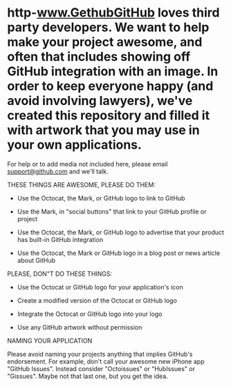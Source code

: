 # http-www.GethubGitHub loves third party developers. We want to help make your project awesome, and often that includes showing off GitHub integration with an image. In order to keep everyone happy (and avoid involving lawyers), we've created this repository and filled it with artwork that you may use in your own applications.

For help or to add media not included here, please email support@github.com and we'll talk.


THESE THINGS ARE AWESOME, PLEASE DO THEM:

+ Use the Octocat, the Mark, or GitHub logo to link to GitHub

+ Use the Mark, in "social buttons" that link to your GitHub profile or project

+ Use the Octocat, the Mark, or GitHub logo to advertise that your product has built-in GitHub integration

+ Use the Octocat, the Mark or GitHub logo in a blog post or news article about GitHub


PLEASE, DON"T DO THESE THINGS:

- Use the Octocat or GitHub logo for your application's icon

- Create a modified version of the Octocat or GitHub logo

- Integrate the Octocat or GitHub logo into your logo

- Use any GitHub artwork without permission


NAMING YOUR APPLICATION

Please avoid naming your projects anything that implies GitHub's endorsement. For example, don't call your awesome new iPhone app "GitHub Issues". Instead consider "Octoissues" or "HubIssues" or "Gissues". Maybe not that last one, but you get the idea.
